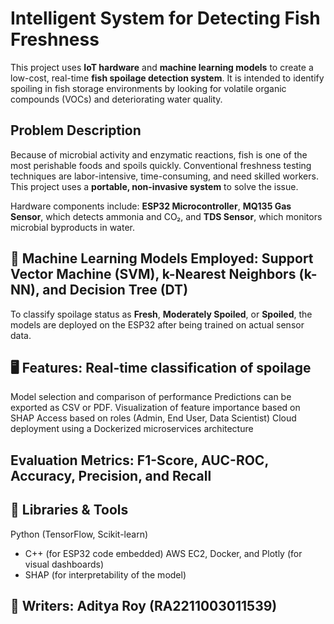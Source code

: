 # Intelligent System for Detecting Fish Freshness

This project uses **IoT hardware** and **machine learning models** to create a low-cost, real-time **fish spoilage detection system**. It is intended to identify spoiling in fish storage environments by looking for volatile organic compounds (VOCs) and deteriorating water quality.


## Problem Description
Because of microbial activity and enzymatic reactions, fish is one of the most perishable foods and spoils quickly. Conventional freshness testing techniques are labor-intensive, time-consuming, and need skilled workers. This project uses a **portable, non-invasive system** to solve the issue.

Hardware components include: **ESP32 Microcontroller**, **MQ135 Gas Sensor**, which detects ammonia and CO₂, and **TDS Sensor**, which monitors microbial byproducts in water.

## 🧠 Machine Learning Models Employed: Support Vector Machine (SVM), k-Nearest Neighbors (k-NN), and Decision Tree (DT)

To classify spoilage status as **Fresh**, **Moderately Spoiled**, or **Spoiled**, the models are deployed on the ESP32 after being trained on actual sensor data.

## 🖥️ Features: Real-time classification of spoilage
Model selection and comparison of performance
Predictions can be exported as CSV or PDF.
Visualization of feature importance based on SHAP
Access based on roles (Admin, End User, Data Scientist)
Cloud deployment using a Dockerized microservices architecture

## Evaluation Metrics: F1-Score, AUC-ROC, Accuracy, Precision, and Recall

## 🔧 Libraries & Tools
Python (TensorFlow, Scikit-learn)
- C++ (for ESP32 code embedded)
AWS EC2, Docker, and Plotly (for visual dashboards)
- SHAP (for interpretability of the model)


## 📌 Writers: Aditya Roy (RA2211003011539)
